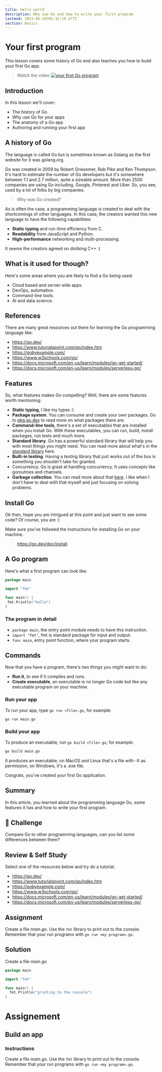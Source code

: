 ```yaml
---
title: Hello world
description: Why use Go and how to write your first program
lastmod: 2023-05-26T02:32:19.377Z
section: Basics
---
```


# Your first program

This lesson covers some history of Go and also teaches you how to build your first Go app.

> Watch the video
> [![your first Go program](https://img.youtube.com/vi/1825FjiewWs/0.jpg)](https://www.youtube.com/watch?v=1825FjiewWs)

## Introduction

In this lesson we'll cover:

- The history of Go
- Why use Go for your apps
- The anatomy of a Go app
- Authoring and running your first app

## A history of Go

The language is called Go but is sometimes known as Golang as the first website for it was golang.org.

Go was created in 2009 by Robert Griesemer, Rob Pike and Ken Thompson. It's hard to estimate the number of Go developers but it's somewhere between 1.1 and 2.7 million, quite a sizeable amount. More than 2500 companies are using Go including, Google, Pinterest and Uber. So, you see, used by a lot of folks by big companies.

> Why was Go created?

As is often the case, a programming language is created to deal with the shortcomings of other languages. In this case, the creators wanted this new language to have the following capabilities:

- **Static typing** and run-time efficiency from C.
- **Readability** from JavaScript and Python.
- **High-performance** networking and multi-processing.

It seems the creators agreed on disliking C++ :)

## What is it used for though?

Here's some areas where you are likely to find a Go being used:

- Cloud based and server-side apps.
- DevOps, automation.
- Command-line tools.
- AI and data science.

## References

There are many great resources out there for learning the Go programming language like:

- <https://go.dev/>
- <https://www.tutorialspoint.com/go/index.htm>
- <https://gobyexample.com/>
- <https://www.w3schools.com/go/>
- <https://docs.microsoft.com/en-us/learn/modules/go-get-started/>
- <https://docs.microsoft.com/en-us/learn/modules/serverless-go/>

## Features

So, what features makes Go compelling? Well, there are some features worth mentioning:

- **Static typing**, I like my types :)
- **Package system**. You can consume and create your own packages. Go to [pkg.go.dev](https://pkg.go.dev/) to read more on what packages there are.
- **Command-line tools**, there's a set of executables that are installed when you install Go. With these executables, you can run, build, install packages, run tests and much more.
- **Standard library**. Go has a powerful standard library that will help you with most things you might need. You can read more about what's in the [standard library](https://pkg.go.dev/std) here.
- **Built-in testing**. Having a testing library that just works out of the box is something you shouldn't take for granted.
- Concurrency. Go is great at handling concurrency. It uses concepts like goroutines and channels.
- **Garbage collection**. You can read more about that [here](https://medium.com/safetycultureengineering/an-overview-of-memory-management-in-go-9a72ec7c76a8#:~:text=Go%20has%20all%20goroutines%20reach,the%20collector%20to%20run%20simultaneously). I like when I don't have to deal with that myself and just focusing on solving problems.

## Install Go

Ok then, hope you are intrigued at this point and just want to see some code? Of course, you are :)

Make sure you've followed the instructions for installing Go on your machine.

> <https://go.dev/doc/install>

## A Go program

Here's what a first program can look like:

```go
package main

import "fmt"

func main() {
 fmt.Println("hello")
}
```

### The program in detail

- `package main`, the entry point module needs to have this instruction.
- `import "fmt"`, fmt is standard package for input and output.
- `func main`, entry point function, where your program starts.

## Commands

Now that you have a program, there's two things you might want to do:

- **Run it**, to see if it compiles and runs.
- **Create executable**, an executable is no longer Go code but like any executable program on your machine.

### Run your app

To run your app, type `go run <file>.go`, for example:

```bash
go run main.go
```

### Build your app

To produce an executable, run `go build <file>.go`, for example:

```bash
go build main.go
```

It produces an executable, on MacOS and Linux that's a file with -X as permission, on Windows, it's a .exe file.

Congrats, you've created your first Go application.

## Summary

In this article, you learned about the programming language Go, some features it has and how to write your first program.

## 🚀 Challenge

Compare Go to other programming languages, can you list some differences between them?

## Review & Self Study

Select one of the resources below and try do a tutorial.

- <https://go.dev/>
- <https://www.tutorialspoint.com/go/index.htm>
- <https://gobyexample.com/>
- <https://www.w3schools.com/go/>
- <https://docs.microsoft.com/en-us/learn/modules/go-get-started/>
- <https://docs.microsoft.com/en-us/learn/modules/serverless-go/>

## Assignment

Create a file _main.go_. Use the `fmt` library to print out to the console. Remember that your run programs with `go run <my program>.go`.

## Solution

Create a file _main.go_

```go
package main

import "fmt"

func main() {
  fmt.Println("printing to the console")
}
```

# Assignement

## Build an app

### Instructions

Create a file _main.go_. Use the `fmt` library to print out to the console. Remember that your run programs with `go run <my program>.go`.
